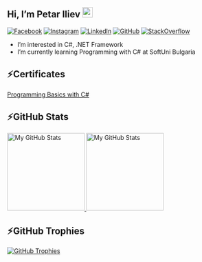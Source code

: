 ## Hi, I’m Petar Iliev <img src="https://media.giphy.com/media/hvRJCLFzcasrR4ia7z/giphy.gif" width="24px" height="24px">

[![Facebook](https://img.shields.io/badge/-Facebook-00B2FF?style=flat-square&logo=Facebook&logoColor=white)](https://www.facebook.com/Peshote/)
[![Instagram](https://img.shields.io/badge/-Instagram-e4405f?style=flat-square&logo=Instagram&logoColor=white)](https://www.instagram.com/peshote/)
[![LinkedIn](https://img.shields.io/badge/-LinkedIn-0e76a8?style=flat-square&logo=Linkedin&logoColor=white)](https://www.linkedin.com/in/petarilievbg/)
[![GitHub](https://img.shields.io/badge/-Github-000000?style=flat-square&logo=Github&logoColor=white)](https://github.com/Peshote)
[![StackOverflow](https://img.shields.io/badge/-stackOverflow-000000?style=flat-square&logo=Stackoverflow&logoColor=orange)](https://stackoverflow.com/users/21161114/peshote?tab=profile)
- I’m interested in C#, .NET Framework
- I’m currently learning Programming with C# at SoftUni Bulgaria

## ⚡Certificates
<a href="https://softuni.bg/certificates/details/158366/caa45081" > Programming Basics with C# </a>

## ⚡GitHub Stats
<a href="https://github.com/Peshote">
  <img height="180em" alt="My GitHub Stats" src="https://github-readme-stats.vercel.app/api?username=Peshote&show_icons=true&bg_color=00000000&hide_border=true&text_color=3498db&count_private=true&include_all_commits=true" /> <img height="180em" alt="My GitHub Stats" src="https://github-readme-stats.vercel.app/api/top-langs/?username=Peshote&langs_count=6&layout=compact&hide_border=true&bg_color=00000000&text_color=3498db&count_private=true&include_all_commits=true&hide=smalltalk,shell,html,scss,css" /> </a>

## ⚡GitHub Trophies
<a href="#"><img align="center" src="https://github-profile-trophy.vercel.app/?username=Peshote&column=7" alt="GitHub Trophies" /></a>

